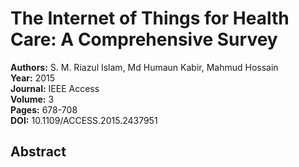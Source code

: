 # The Internet of Things for Health Care: A Comprehensive Survey

**Authors:** S. M. Riazul Islam, Md Humaun Kabir, Mahmud Hossain  
**Year:** 2015  
**Journal:** IEEE Access  
**Volume:** 3  
**Pages:** 678-708  
**DOI:** 10.1109/ACCESS.2015.2437951  

## Abstract


